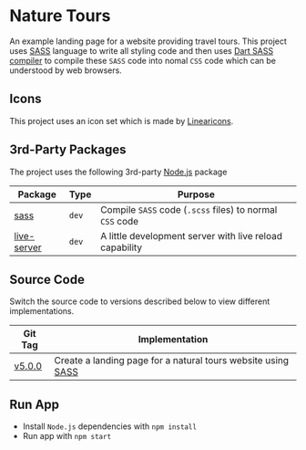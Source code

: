 # Nature Tours

An example landing page for a website providing travel tours. This project uses [SASS](https://sass-lang.com/) language to write all styling code and then uses [Dart SASS compiler](https://sass-lang.com/dart-sass) to compile these `SASS` code into nomal `CSS` code which can be understood by web browsers.

## Icons

This project uses an icon set which is made by [Linearicons](https://linearicons.com/).

## 3rd-Party Packages

The project uses the following 3rd-party [Node.js](https://nodejs.org/) package

| Package | Type | Purpose |
|---------|------|---------|
| [sass](https://www.npmjs.com/package/sass) | `dev` | Compile `SASS` code (`.scss` files) to normal `CSS` code |
| [live-server](https://www.npmjs.com/package/live-server) | `dev` | A little development server with live reload capability |

## Source Code

Switch the source code to versions described below to view different implementations.

| Git Tag | Implementation |
|---------|----------------|
| [v5.0.0](https://github.com/TranXuanHoang/TheWeb/releases/tag/v5.0.0) | Create a landing page for a natural tours website using [SASS](https://sass-lang.com/) |

## Run App

* Install `Node.js` dependencies with `npm install`
* Run app with `npm start`

